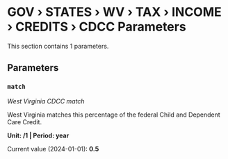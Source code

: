 # GOV › STATES › WV › TAX › INCOME › CREDITS › CDCC Parameters

This section contains 1 parameters.

## Parameters

### `match`
*West Virginia CDCC match*

West Virginia matches this percentage of the federal Child and Dependent Care Credit.

**Unit: /1 | Period: year**

Current value (2024-01-01): **0.5**

